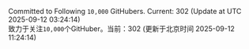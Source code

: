 Committed to Following `10,000` GitHubers. Current: <!-- FOLLOWING_COUNT -->302<!-- FOLLOWING_COUNT --> (Update at UTC <!-- LAST_UPDATED -->2025-09-12 03:24:14<!-- LAST_UPDATED -->)<br>
致力于关注`10,000`个GitHuber。当前：<!-- FOLLOWING_COUNT -->302<!-- FOLLOWING_COUNT --> (更新于北京时间 <!-- LAST_UPDATED_CST -->2025-09-12 11:24:14<!-- LAST_UPDATED_CST -->)
